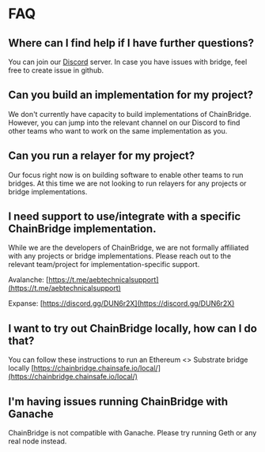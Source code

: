 # FAQ

## Where can I find help if I have further questions?

You can join our [Discord](https://discord.gg/n2U6x9c) server. In case you have issues with bridge, feel free to create issue in github.

## Can you build an implementation for my project?

We don't currently have capacity to build implementations of ChainBridge. However, you can jump into the relevant channel on our Discord to find other teams who want to work on the same implementation as you.

## Can you run a relayer for my project?

Our focus right now is on building software to enable other teams to run bridges. At this time we are not looking to run relayers for any projects or bridge implementations.

## I need support to use/integrate with a specific ChainBridge implementation.

While we are the developers of ChainBridge, we are not formally affiliated with any projects or bridge implementations. Please reach out to the relevant team/project for implementation-specific support.

Avalanche: [https://t.me/aebtechnicalsupport](https://t.me/aebtechnicalsupport)

Expanse: [https://discord.gg/DUN6r2X](https://discord.gg/DUN6r2X)

## I want to try out ChainBridge locally, how can I do that?

You can follow these instructions to run an Ethereum &lt;&gt; Substrate bridge locally [https://chainbridge.chainsafe.io/local/](https://chainbridge.chainsafe.io/local/)

## I'm having issues running ChainBridge with Ganache

ChainBridge is not compatible with Ganache. Please try running Geth or any real node instead.

